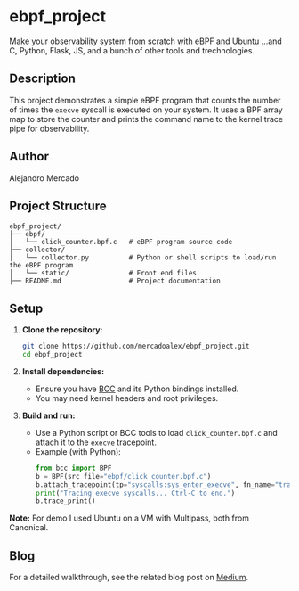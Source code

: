 # ebpf_project
Make your observability system from scratch with eBPF and Ubuntu
...and C, Python, Flask, JS, and a bunch of other tools and trechnologies.

## Description
This project demonstrates a simple eBPF program that counts the number of times the `execve` syscall is executed on your system. It uses a BPF array map to store the counter and prints the command name to the kernel trace pipe for observability.

## Author
Alejandro Mercado 

## Project Structure
```
ebpf_project/
├── ebpf/
│   └── click_counter.bpf.c   # eBPF program source code
├── collector/                
│   └── collector.py          # Python or shell scripts to load/run the eBPF program
│   └── static/               # Front end files  
├── README.md                 # Project documentation
```

## Setup

1. **Clone the repository:**
   ```bash
   git clone https://github.com/mercadoalex/ebpf_project.git
   cd ebpf_project
   ```

2. **Install dependencies:**
   - Ensure you have [BCC](https://github.com/iovisor/bcc) and its Python bindings installed.
   - You may need kernel headers and root privileges.

3. **Build and run:**
   - Use a Python script or BCC tools to load `click_counter.bpf.c` and attach it to the `execve` tracepoint.
   - Example (with Python):
     ```python
     from bcc import BPF
     b = BPF(src_file="ebpf/click_counter.bpf.c")
     b.attach_tracepoint(tp="syscalls:sys_enter_execve", fn_name="trace")
     print("Tracing execve syscalls... Ctrl-C to end.")
     b.trace_print()
     ```

**Note:** For demo I used Ubuntu on a VM with Multipass, both from Canonical.


## Blog

For a detailed walkthrough, see the related blog post on [Medium](https://alexmarket.medium.com/).
